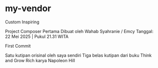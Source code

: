# my-vendor

Custom Inspiring

<!-- "Bukan soal apa yang kamu miliki sekarang, tapi apa yang kamu niatkan untuk bangun mulai malam ini."
— Wahab Syahranie / Emcy -->

Project Composer Pertama
Dibuat oleh Wahab Syahranie / Emcy
Tanggal: 22 Mei 2025 | Pukul 21.31 WITA

First Commit

Satu kutipan orisinal oleh saya sendiri
Tiga belas kutipan dari buku Think and Grow Rich karya Napoleon Hill
